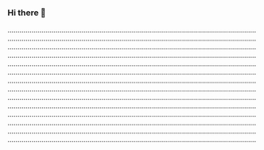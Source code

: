 ### Hi there 👋

........................................................................................................................................................................................................................................................................................................................................................................................................................................................................................................................................................................................................................................................................................................................................................................................................................................................................................................................................................................................................................................................................................................................................................................................................................................................................................................................................................................................................................................................................................................................................................................................................................................................................................................................................................................................................